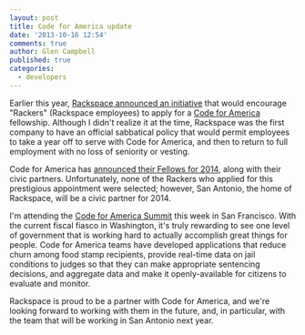 ```yaml
---
layout: post
title: Code for America update
date: '2013-10-16 12:54'
comments: true
author: Glen Campbell
published: true
categories:
  - developers
---
```



Earlier this year, [Rackspace announced an initiative](http://www.rackspace.com/blog/how-rackspace-supports-code-for-america-fellows/)
that would encourage "Rackers" (Rackspace employees) to apply for a
[Code for America](http://codeforamerica.org) fellowship. Although I didn't
realize it at the time, Rackspace was the first company to have an official
sabbatical policy that would permit employees to take a year off to serve with
Code for America, and then to return to full employment with no loss of
seniority or vesting.

<!-- more -->

Code for America has [announced their Fellows for 2014](http://codeforamerica.org/2013/10/15/2014fellowship_launch/),
along with their civic partners. Unfortunately, none of the Rackers who
applied for this prestigious appointment were selected; however, San Antonio,
the home of Rackspace, will be a civic partner for 2014.

I'm attending the [Code for America Summit](http://cfasummit.org) this week in
San Francisco. With the current fiscal fiasco in Washington, it's truly
rewarding to see one level of government that is working hard to actually
accomplish great things for people. Code for America teams have developed
applications that reduce churn among food stamp recipients, provide real-time
data on jail conditions to judges so that they can make appropriate sentencing
decisions, and aggregate data and make it openly-available for citizens to
evaluate and monitor.

Rackspace is proud to be a partner with Code for America, and we're looking
forward to working with them in the future, and, in particular, with the team
that will be working in San Antonio next year.
